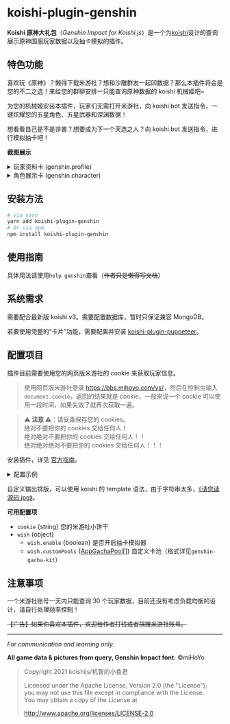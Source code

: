 # koishi-plugin-genshin

**Koishi 原神大礼包**（_Genshin Impact for Koishi.js_）是一个为[koishi](https://github.com/koishijs/koishi)设计的查询展示原神国服玩家数据以及抽卡模拟的插件。

## 特色功能

喜欢玩《原神》？懒得下载米游社？想和沙雕群友一起凹数据？那么本插件将会是您的不二之选！来给您的群聊安排一只能查询原神数据的 koishi 机械姬吧~

为您的机械姬安装本插件，玩家们无需打开米游社，向 koishi bot 发送指令，一键炫耀您的五星角色、五星武器和深渊数据！

想看看自己是不是非酋？想要成为下一个天选之人？向 koishi bot 发送指令，进行模拟抽卡吧！

**截图展示**

<details>
<summary>玩家资料卡 (genshin.profile)</summary>

![genshin-profile.jpg](https://i.loli.net/2021/09/10/9Q1MzJfqmUhj46y.jpg)

</details>

<details>
<summary>角色展示卡 (genshin.character)</summary>

![genshin-character.jpg](https://i.loli.net/2021/09/10/oq1AYMeQNjlX8Zf.jpg)

</details>

## 安装方法

```bash
# Via yarn
yarn add koishi-plugin-genshin
# Or via npm
npm install koishi-plugin-genshin
```

## 使用指南

具体用法请使用`help genshin`查看（~~作者只是懒得写文档~~）

## 系统需求

需要配合最新版 koishi v3。需要配置数据库，暂时只保证兼容 MongoDB。

若要使用完整的“卡片”功能，需要配置并安装 [koishi-plugin-puppeteer](https://npmjs.com/package/koishi-plugin-puppeteer)。

## 配置项目

插件目前需要使用您的网页版米游社的 cookie 来获取玩家信息。

> 使用网页版米游社登录 <https://bbs.mihoyo.com/ys/>，然后在控制台输入 `document.cookie`，返回的结果就是 cookie，一般来说一个 cookie 可以使用一段时间，如果失效了就再次获取一遍。

> **⚠️ 注意 ⚠️**：请妥善保存您的 cookies。<br>绝对不要把你的 cookies 交给任何人！<br>绝对绝对不要把你的 cookies 交给任何人！！<br>绝对绝对绝对不要把你的 cookies 交给任何人！！！

安装插件，详见 [官方指南](https://koishi.js.org/guide/context.html)。

<details>
<summary>配置示例</summary>

```js
// koishi.config.js
module.exports = {
  plugins: {
    // ...
    genshin: {
      // 本插件的配置项
    }
    // ...
  }
}
// 当然如果您是 index.js 玩家也可以这样
App.plugin(require('koishi-plugin-genshin'), {
  // 本插件的配置项
})
```

</details>

自定义输出排版，可以使用 koishi 的 template 语法，由于字符串太多，[《请您读源码.jpg》](./i18n.js)。

**可用配置项**

- `cookie` {string} 您的米游社小饼干
- `wish` {object}
  - `wish.enable` {boolean} 是否开启抽卡模拟器
  - `wish.customPools` {[AppGachaPool[]](https://github.com/genshin-kit/genshin-gacha-kit)} 自定义卡池（格式详见`genshin-gacha-kit`）

## 注意事项

一个米游社账号一天内只能查询 30 个玩家数据，目前还没有考虑负载均衡的设计，请自行处理频率控制！

~~【广告】如果你喜欢本插件，欢迎给作者打钱或者捐赠米游社账号。~~

---

_For communication and learning only._

**All game data & pictures from query, Genshin Impact font:** &copy;miHoYo

> Copyright 2021 koishijs/机智的小鱼君
>
> Licensed under the Apache License, Version 2.0 (the "License");<br>
> you may not use this file except in compliance with the License.<br>
> You may obtain a copy of the License at
>
> http://www.apache.org/licenses/LICENSE-2.0
